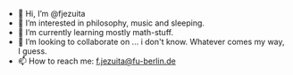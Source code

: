 - 👋 Hi, I’m @fjezuita
- 👀 I’m interested in philosophy, music and sleeping.
- 🌱 I’m currently learning mostly math-stuff.
- 💞️ I’m looking to collaborate on ... i don't know. Whatever comes my way, I guess.
- 📫 How to reach me: f.jezuita@fu-berlin.de

<!---
fjezuita/fjezuita is a ✨ special ✨ repository because its `README.md` (this file) appears on your GitHub profile.
You can click the Preview link to take a look at your changes.
--->
